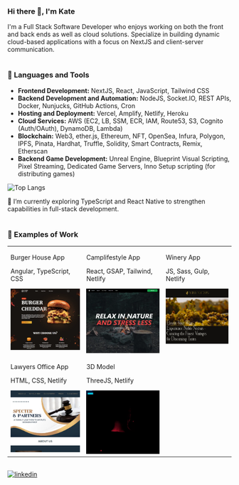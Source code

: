 ### Hi there 👋, I'm Kate
I'm a Full Stack Software Developer who enjoys working on both the front and back ends as well as cloud solutions. Specialize in building dynamic cloud-based applications with a focus on NextJS and client-server communication.

#
### 🚀 Languages and Tools

- **Frontend Development:** NextJS, React, JavaScript, Tailwind CSS
- **Backend Development and Automation:** NodeJS, Socket.IO, REST APIs, Docker, Nunjucks, GitHub Actions, Cron
- **Hosting and Deployment:** Vercel, Amplify, Netlify, Heroku
- **Cloud Services:** AWS (EC2, LB, SSM, ECR, IAM, Route53, S3, Cognito (Auth/OAuth), DynamoDB, Lambda)
- **Blockchain:** Web3, ether.js, Ethereum, NFT, OpenSea, Infura, Polygon, IPFS, Pinata, Hardhat, Truffle, Solidity, Smart Contracts, Remix, Etherscan
- **Backend Game Development:** Unreal Engine, Blueprint Visual Scripting, Pixel Streaming, Dedicated Game Servers, Inno Setup scripting (for distributing games)

![Top Langs](https://github-readme-stats.vercel.app/api/top-langs/?username=ekaterinagorbunova&size_weight=0.5&count_weight=0.5&theme=github_dark_dimmed&layout=compact)

🌱 I’m currently exploring TypeScript and React Native to strengthen capabilities in full-stack development.

#
### 🔭 Examples of Work

<table cellpadding="0">
  <tr style="padding: 0">
    <td valign="top">
      <p>Burger House App</p>
      <p>Angular, TypeScript, CSS</p>
       <a href="https://burger-house-express.netlify.app" target="_blank">
          <img src="img/burger-house.webp" width="256" alt="Burger"/>    
      </a>
    </td>
    <td valign="top">
      <p>Camplifestyle App</p>
      <p>React, GSAP, Tailwind, Netlify</p>
       <a href="https://camplifestyle-spa.netlify.app" target="_blank">
          <img src="img/camplifestyle.webp" width="256" alt="Camplifestyle"/>    
      </a>
    </td>
    <td valign="top">
      <p>Winery App</p>
      <p>JS, Sass, Gulp, Netlify</p>
      <a href="https://winery-noble-nectars.netlify.app" target="_blank">
          <img src="img/winery.webp" width="256" alt="Winery App"/>    
      </a>
    </td>
  </tr>
  <tr style="padding: 0">    
<!--     <td valign="top">
      <p>Peach Bakery App</p>
      <p>HTML, CSS, Netlify</p>
            <a href="https://peach-bakery-store.netlify.app" target="_blank">
          <img src="img/peach-bakery.webp" width="256" alt="Peach Bakeryl"/>    
      </a>
    </td> -->
<!--     <td valign="top">
      <p>Quiz App</p>
      <p>HTML, CSS, JS, Glitch</p>
            <a href="https://quiz-devapp.glitch.me" target="_blank">
          <img src="img/quiz.webp" width="256" alt="Quiz"/>    
      </a>
    </td> -->
    <td valign="top">
      <p>Lawyers Office App</p>
      <p>HTML, CSS, Netlify</p>
      <a href="https://lawyers-office.netlify.app" target="_blank">
          <img src="img/lawyers-office.webp" width="256" alt="Lawyers Office"/>    
      </a>
    </td>
    <td valign="top">
      <p>3D Model</p>
      <p>ThreeJS, Netlify</p>
          <a href="https://threejs-point-light.netlify.app" target="_blank">
          <img src="img/threejs-point-light.gif" width="256" alt="3D Model"/>    
      </a>
    </td>
  </tr>
</table>

##
[<img src='https://img.shields.io/badge/LinkedIn-Blue?style=social&logo=linkedin' alt='linkedin' height='40'>](https://www.linkedin.com/in/egorbunova/)

<!--
**EkaterinaGorbunova/ekaterinagorbunova** is a ✨ _special_ ✨ repository because its `README.md` (this file) appears on your GitHub profile.

Here are some ideas to get you started:

- 🔭 I’m currently working on ...
- 🌱 I’m currently learning ...
- 👯 I’m looking to collaborate on ...
- 🤔 I’m looking for help with ...
- 💬 Ask me about ...
- 📫 How to reach me: ...
- 😄 Pronouns: ...
- ⚡ Fun fact: ...
-->
